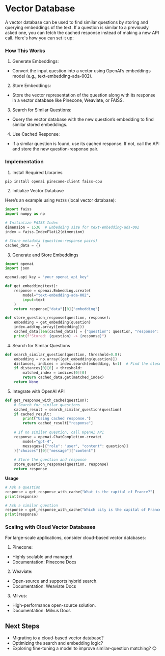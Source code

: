 # Vector Database

A vector database can be used to find similar questions by storing and querying embeddings of the text. If a question is similar to a previously asked one, you can fetch the cached response instead of making a new API call. Here's how you can set it up:

### How This Works

1. Generate Embeddings:
  * Convert the input question into a vector using OpenAI’s embeddings model (e.g., text-embedding-ada-002).

2. Store Embeddings:
  * Store the vector representation of the question along with its response in a vector database like Pinecone, Weaviate, or FAISS.

3. Search for Similar Questions:
  * Query the vector database with the new question’s embedding to find similar stored embeddings.

4. Use Cached Response:
  * If a similar question is found, use its cached response. If not, call the API and store the new question-response pair.

### Implementation

1. Install Required Libraries

```bash
pip install openai pinecone-client faiss-cpu
```

2. Initialize Vector Database

Here’s an example using `FAISS` (local vector database):

```python
import faiss
import numpy as np

# Initialize FAISS Index
dimension = 1536  # Embedding size for text-embedding-ada-002
index = faiss.IndexFlatL2(dimension)

# Store metadata (question-response pairs)
cached_data = {}
```

3. Generate and Store Embeddings

```python
import openai
import json

openai.api_key = "your_openai_api_key"

def get_embedding(text):
    response = openai.Embedding.create(
        model="text-embedding-ada-002",
        input=text
    )
    return response["data"][0]["embedding"]

def store_question_response(question, response):
    embedding = get_embedding(question)
    index.add(np.array([embedding]))
    cached_data[len(cached_data)] = {"question": question, "response": response}
    print(f"Stored: {question} -> {response}")
```

4. Search for Similar Questions

```python
def search_similar_question(question, threshold=0.8):
    embedding = np.array([get_embedding(question)])
    distances, indices = index.search(embedding, k=1)  # Find the closest match
    if distances[0][0] < threshold:
        matched_index = indices[0][0]
        return cached_data.get(matched_index)
    return None
```

5. Integrate with OpenAI API

```python
def get_response_with_cache(question):
    # Search for similar questions
    cached_result = search_similar_question(question)
    if cached_result:
        print("Using cached response.")
        return cached_result["response"]
    
    # If no similar question, call OpenAI API
    response = openai.ChatCompletion.create(
        model="gpt-4",
        messages=[{"role": "user", "content": question}]
    )["choices"][0]["message"]["content"]
    
    # Store the question and response
    store_question_response(question, response)
    return response
```

**Usage**
```python
# Ask a question
response = get_response_with_cache("What is the capital of France?")
print(response)

# Ask a similar question
response = get_response_with_cache("Which city is the capital of France?")
print(response)
```

### Scaling with Cloud Vector Databases
For large-scale applications, consider cloud-based vector databases:

1. Pinecone:
  * Highly scalable and managed.
  * Documentation: Pinecone Docs
2. Weaviate:
  * Open-source and supports hybrid search.
  * Documentation: Weaviate Docs
3. Milvus:
  * High-performance open-source solution.
  * Documentation: Milvus Docs

## Next Steps

* Migrating to a cloud-based vector database?
* Optimizing the search and embedding logic?
* Exploring fine-tuning a model to improve similar-question matching? 😊
